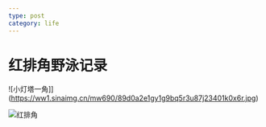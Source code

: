 ```yaml
---
type: post
category: life
---
```

# 红排角野泳记录

![小灯塔一角]](https://ww1.sinaimg.cn/mw690/89d0a2e1gy1g9bq5r3u87j23401k0x6r.jpg)

![红排角](https://ww1.sinaimg.cn/mw690/89d0a2e1gy1g9bqe44gkuj20u0140tzj.jpg)
